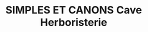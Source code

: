 ---
title: "SIMPLES ET CANONS Cave Herboristerie"
url: /pont-croix/simples-et-canons-cave-herboristerie/
shop: alcool
---